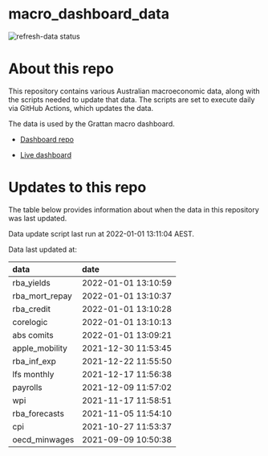 
<!-- README.md is generated from README.Rmd. Please edit that file -->

# macro\_dashboard\_data

<!-- badges: start -->

![refresh-data
status](https://github.com/grattan/macro_dashboard_data/workflows/refresh-data/badge.svg)

<!-- badges: end -->

# About this repo

This repository contains various Australian macroeconomic data, along
with the scripts needed to update that data. The scripts are set to
execute daily via GitHub Actions, which updates the data.

The data is used by the Grattan macro dashboard.

  - [Dashboard repo](https://github.com/grattan/macrodashboard)

  - [Live dashboard](https://mattcowgill.shinyapps.io/macrodashboard/)

# Updates to this repo

The table below provides information about when the data in this
repository was last updated.

Data update script last run at 2022-01-01 13:11:04 AEST.

Data last updated at:

| data             | date                |
| :--------------- | :------------------ |
| rba\_yields      | 2022-01-01 13:10:59 |
| rba\_mort\_repay | 2022-01-01 13:10:37 |
| rba\_credit      | 2022-01-01 13:10:28 |
| corelogic        | 2022-01-01 13:10:13 |
| abs comits       | 2022-01-01 13:09:21 |
| apple\_mobility  | 2021-12-30 11:53:45 |
| rba\_inf\_exp    | 2021-12-22 11:55:50 |
| lfs monthly      | 2021-12-17 11:56:38 |
| payrolls         | 2021-12-09 11:57:02 |
| wpi              | 2021-11-17 11:58:51 |
| rba\_forecasts   | 2021-11-05 11:54:10 |
| cpi              | 2021-10-27 11:53:37 |
| oecd\_minwages   | 2021-09-09 10:50:38 |
